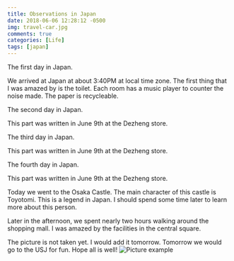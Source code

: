 ```yaml
---
title: Observations in Japan
date: 2018-06-06 12:28:12 -0500
img: travel-car.jpg
comments: true
categories: [Life]
tags: [japan]
---
```

The first day in Japan.

We arrived at Japan at about 3:40PM at local time zone. The first thing that I was amazed by is the toilet. Each room has a music player to counter the noise made. The paper is recycleable.

The second day in Japan.

This part was written in June 9th at the Dezheng store.

The third day in Japan.

This part was written in June 9th at the Dezheng store.

The fourth day in Japan.

This part was written in June 9th at the Dezheng store.

Today we went to the Osaka Castle. The main character of this castle is Toyotomi. This is a legend in Japan. I should spend some time later to learn more about this person.

Later in the afternoon, we spent nearly two hours walking around the shopping mall. I was amazed by the facilities in the central square.

The picture is not taken yet. I would add it tomorrow. Tomorrow we would go to the USJ for fun. Hope all is well!
![Picture example]({{site.baseurl}}/assets/img/just-to-do.jpg)
